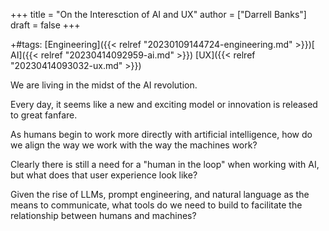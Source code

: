 +++
title = "On the Interesction of AI and UX"
author = ["Darrell Banks"]
draft = false
+++

+#tags: [Engineering]({{< relref "20230109144724-engineering.md" >}})[ AI]({{< relref "20230414092959-ai.md" >}}) [UX]({{< relref "20230414093032-ux.md" >}})

We are living in the midst of the AI revolution.

Every day, it seems like a new and exciting model or innovation is released to great fanfare.

As humans begin to work more directly with artificial intelligence, how do we align the way we work
with the way the machines work?

Clearly there is still a need for a "human in the loop" when working with AI, but what does that user
experience look like?

Given the rise of LLMs, prompt engineering, and natural language as the means to communicate, what tools
do we need to build to facilitate the relationship between humans and machines?
